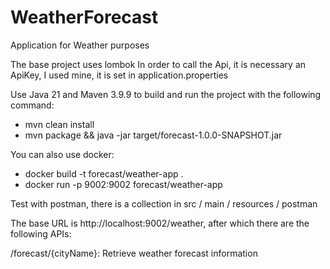 # WeatherForecast

Application for Weather purposes

The base project uses lombok
In order to call the Api, it is necessary an ApiKey, I used mine, it is set in application.properties

Use Java 21 and Maven 3.9.9 to build and run the project with the following command:
- mvn clean install
- mvn package && java -jar target/forecast-1.0.0-SNAPSHOT.jar

You can also use docker:
- docker build -t forecast/weather-app .
- docker run -p 9002:9002 forecast/weather-app

Test with postman, there is a collection in src / main / resources / postman

The base URL is http://localhost:9002/weather, after which there are the following APIs:

/forecast/{cityName}: Retrieve weather forecast information


